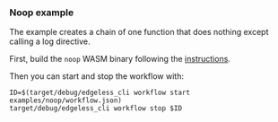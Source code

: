 ### Noop example

The example creates a chain of one function that does nothing except calling a log directive.

First, build the `noop` WASM binary following the [instructions](../../functions/README.md). 

Then you can start and stop the workflow with:

```
ID=$(target/debug/edgeless_cli workflow start examples/noop/workflow.json)
target/debug/edgeless_cli workflow stop $ID
```